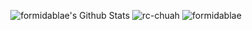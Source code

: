 <p align="center">
	<img alt="formidablae's Github Stats" src="https://github-readme-stats.vercel.app/api?username=formidablae&show_icons=true&include_all_commits=true&count_private=true&hide_border=true&theme=dark" />
	<img src="https://github-readme-streak-stats.herokuapp.com/?user=formidablae&include_all_commits=true&hide_border=true&theme=dark" alt="rc-chuah" />
	<img title="formidablae" src="https://github-readme-stats.vercel.app/api/top-langs/?username=formidablae&layout=compact&langs_count=10&include_all_commits=true&hide_border=true&theme=dark">
</p>

